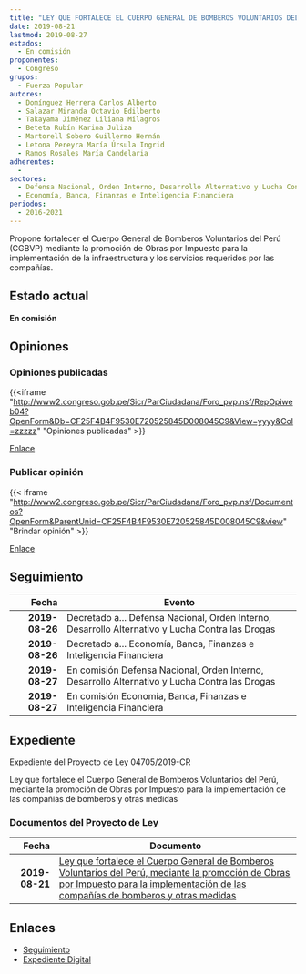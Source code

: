 ```yaml
---
title: "LEY QUE FORTALECE EL CUERPO GENERAL DE BOMBEROS VOLUNTARIOS DEL PERÚ, MEDIANTE LA PROMOCIÓN DE OBRAS POR IMPUESTO PARA LA IMPLEMENTACIÓN DE LAS COMPAÑÍAS DE BOMBEROS Y OTRAS MEDIDAS"
date: 2019-08-21
lastmod: 2019-08-27
estados: 
  - En comisión
proponentes: 
  - Congreso
grupos: 
  - Fuerza Popular
autores: 
  - Domínguez Herrera Carlos Alberto
  - Salazar Miranda Octavio Edilberto
  - Takayama Jiménez Liliana Milagros
  - Beteta Rubín Karina Juliza
  - Martorell Sobero Guillermo Hernán
  - Letona Pereyra María Úrsula Ingrid
  - Ramos Rosales María Candelaria
adherentes: 
  - 
sectores: 
  - Defensa Nacional, Orden Interno, Desarrollo Alternativo y Lucha Contra las Drogas
  - Economía, Banca, Finanzas e Inteligencia Financiera
periodos: 
  - 2016-2021
---
```


Propone fortalecer el Cuerpo General de Bomberos Voluntarios del Perú (CGBVP) mediante la promoción de Obras por Impuesto para la implementación de la infraestructura y los servicios requeridos por las compañías.


## Estado actual

**En comisión**

## Opiniones

### Opiniones publicadas

{{<iframe "http://www2.congreso.gob.pe/Sicr/ParCiudadana/Foro_pvp.nsf/RepOpiweb04?OpenForm&Db=CF25F4B4F9530E720525845D008045C9&View=yyyy&Col=zzzzz" "Opiniones publicadas" >}}

[Enlace](http://www2.congreso.gob.pe/Sicr/ParCiudadana/Foro_pvp.nsf/RepOpiweb04?OpenForm&Db=CF25F4B4F9530E720525845D008045C9&View=yyyy&Col=zzzzz)
### Publicar opinión

{{< iframe "http://www2.congreso.gob.pe/Sicr/ParCiudadana/Foro_pvp.nsf/Documentos?OpenForm&ParentUnid=CF25F4B4F9530E720525845D008045C9&view" "Brindar opinión" >}}

[Enlace](http://www2.congreso.gob.pe/Sicr/ParCiudadana/Foro_pvp.nsf/Documentos?OpenForm&ParentUnid=CF25F4B4F9530E720525845D008045C9&view)

## Seguimiento

| Fecha | Evento |
|------:|--------|
| **2019-08-26** | Decretado a... Defensa Nacional, Orden Interno, Desarrollo Alternativo y Lucha Contra las Drogas|
| **2019-08-26** | Decretado a... Economía, Banca, Finanzas e Inteligencia Financiera|
| **2019-08-27** | En comisión Defensa Nacional, Orden Interno, Desarrollo Alternativo y Lucha Contra las Drogas|
| **2019-08-27** | En comisión Economía, Banca, Finanzas e Inteligencia Financiera|


## Expediente

Expediente del Proyecto de Ley 04705/2019-CR

Ley que fortalece el Cuerpo General de Bomberos Voluntarios del Perú, mediante la promoción de Obras por Impuesto para la implementación de las compañías de bomberos y otras medidas


### Documentos del Proyecto de Ley

| Fecha | Documento |
|------:|--------|
| **2019-08-21** | [Ley que fortalece el Cuerpo General de Bomberos Voluntarios del Perú, mediante la promoción de Obras por Impuesto para la implementación de las compañías de bomberos y otras medidas](http://www.leyes.congreso.gob.pe/Documentos/2016_2021/Proyectos_de_Ley_y_de_Resoluciones_Legislativas/PL0470520190821.pdf) |

## Enlaces 

- [Seguimiento](http://www2.congreso.gob.pe/Sicr/TraDocEstProc/CLProLey2016.nsf/f7fff46988ca05b1052578e100829cc7/97b5b0c5a64331d90525845d007e5f9b?OpenDocument)
- [Expediente Digital](http://www2.congreso.gob.pe/Sicr/TraDocEstProc/CLProLey2016.nsf/f7fff46988ca05b1052578e100829cc7/97b5b0c5a64331d90525845d007e5f9b?OpenDocument&Click=05257FB7005EB655.eb71d0cf91d8294e05256cdf006b5706/$Body/0.1C6C)
